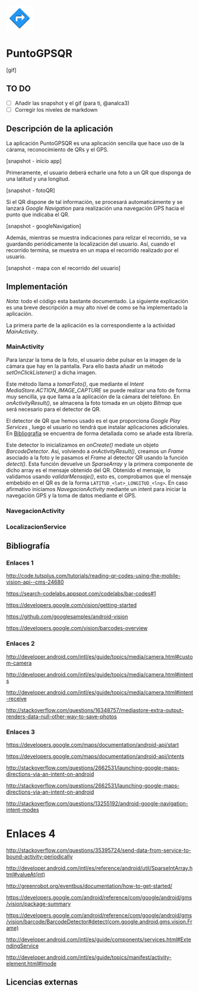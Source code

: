 ![PuntoGPSQR](app/src/main/res/mipmap-hdpi/ic_launcher.png)

# PuntoGPSQR

[gif]

## TO DO

* [ ] Añadir las snapshot y el gif (para ti, @analca3)
* [ ] Corregir los niveles de markdown

## Descripción de la aplicación

La aplicación PuntoGPSQR es una aplicación sencilla que hace uso de la cárama, reconocimiento de QRs y el GPS.

[snapshot - inicio app]

Primeramente, el usuario deberá echarle una foto a un QR que disponga de una latitud y una longitud.

[snapshot - fotoQR]

Si el QR dispone de tal información, se procesará automaticámente y se lanzará *Google Navigation* para realización una navegación GPS hacia el punto que indicaba el QR.

[snapshot - googleNavigation]

Además, mientras se muestra indicaciones para relizar el recorrido, se va guardando periódicamente la localización del usuario. Así, cuando el recorrido termina, se muestra en un mapa el recorrido realizado por el usuario.

[snapshot - mapa con el recorrido del usuario]


## Implementación

*Nota*: todo el código esta bastante documentado. La siguiente explicación es una breve descripción a muy alto nivel de como se ha implementado la aplicación.


La primera parte de la aplicación es la correspondiente a la actividad *MainActivity*.

### MainActivity

Para lanzar la toma de la foto, el usuario debe pulsar en la imagen de la cámara que hay en la pantalla. Para ello basta añadir un método *setOnClickListener()* a dicha imagen.

Este método llama a *tomarFoto()*, que mediante el *Intent* *MediaStore.ACTION_IMAGE_CAPTURE* se puede realizar una foto de forma muy sencilla, ya que llama a la aplicación de la cámara del teléfono. En *onActivityResult()*, se almacena la foto tomada en un objeto *Bitmap* que será necesario para el detector de QR.

El detector de QR que hemos usado es el que proporciona *Google Play Services* , luego el usuario no tendrá que instalar aplicaciones adicionales. En [Bibliografía](https://github.com/ranea/AppsAndroid/tree/master/PuntoGPSQR#bibliografía) se encuentra de forma detallada como se añade esta librería.

Este detector lo inicializamos en *onCreate()* mediate un objeto *BarcodeDetector*. Así, volviendo a *onActivityResult()*, creamos un *Frame* asociado a la foto y le pasamos el *Frame* al detector QR usando la función *detect()*. Esta función devuelve un *SparseArray<Barcode>* y la primera componente de dicho array es el mensaje obtenido del QR. Obtenido el mensaje, lo validamos usando *validarMensaje()*, esto es, comprobamos que el mensaje embebido en el QR es de la forma `LATITUD_<lat>_LONGITUD_<lng>`. En caso afirmativo iniciamos *NavegacionActivity* mediante un intent para iniciar la navegación GPS y la toma de datos mediante el GPS.

### NavegacionActivity

### LocalizacionService


## Bibliografía


### Enlaces 1

http://code.tutsplus.com/tutorials/reading-qr-codes-using-the-mobile-vision-api--cms-24680

https://search-codelabs.appspot.com/codelabs/bar-codes#1

https://developers.google.com/vision/getting-started

https://github.com/googlesamples/android-vision

https://developers.google.com/vision/barcodes-overview

### Enlaces 2

http://developer.android.com/intl/es/guide/topics/media/camera.html#custom-camera

http://developer.android.com/intl/es/guide/topics/media/camera.html#intents

http://developer.android.com/intl/es/guide/topics/media/camera.html#intent-receive

http://stackoverflow.com/questions/16348757/mediastore-extra-output-renders-data-null-other-way-to-save-photos

### Enlaces 3

https://developers.google.com/maps/documentation/android-api/start

https://developers.google.com/maps/documentation/android-api/intents

http://stackoverflow.com/questions/2662531/launching-google-maps-directions-via-an-intent-on-android

http://stackoverflow.com/questions/2662531/launching-google-maps-directions-via-an-intent-on-android

http://stackoverflow.com/questions/13255192/android-google-navigation-intent-modes


# Enlaces 4

http://stackoverflow.com/questions/35395724/send-data-from-service-to-bound-activity-periodically

http://developer.android.com/intl/es/reference/android/util/SparseIntArray.html#valueAt(int)

http://greenrobot.org/eventbus/documentation/how-to-get-started/

https://developers.google.com/android/reference/com/google/android/gms/vision/package-summary

https://developers.google.com/android/reference/com/google/android/gms/vision/barcode/BarcodeDetector#detect(com.google.android.gms.vision.Frame)

http://developer.android.com/intl/es/guide/components/services.html#ExtendingService

http://developer.android.com/intl/es/guide/topics/manifest/activity-element.html#lmode

## Licencias externas
